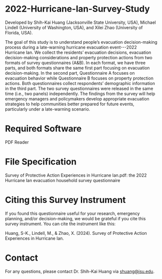 # 2022-Hurricane-Ian-Survey-Study
Developed by Shih-Kai Huang (Jacksonville State University, USA), Michael Lindell (University of Washington, USA), and Xilei Zhao (University of Florida, USA).

The goal of this study is to understand people’s evacuation decision-making process during a late-warning hurricane evacuation event---2022 Hurricane Ian. We collect the residents’ evacuation decisions, evacuation decision-making considerations and property protection actions from two formats of survey questionnaires (A&B). In each format, we have three parts, and both formats share the same first part focusing on evacuation decision-making. In the second part, Questionnaire A focuses on evacuation behavior while Questionnaire B focuses on property protection actions. Both questionnaires collect respondents’ demographic information in the third part. The two survey questionnaires were released in the same time (i.e., two panels) independently. The findings from the survey will help emergency managers and policymakers develop appropriate evacuation strategies to help communities better prepared for future events, particularly under a late-warning scenario.

# Required Software
PDF Reader

# File Specification
Survey of Protective Action Experiences in Hurricane Ian.pdf: the 2022 Hurricane Ian evacuation household survey questionnaire

# Citing this Survey Instrument
If you found this questionnaire useful for your research, emergency planning, and/or decision-making, we would be grateful if you cite this survey instrument. You can cite the instrument like this:

Huang, S-K., Lindell, M., & Zhao, X. (2024). Survey of Protective Action Experiences in Hurricane Ian.  

# Contact
For any questions, please contact Dr. Shih-Kai Huang via shuang@jsu.edu.

